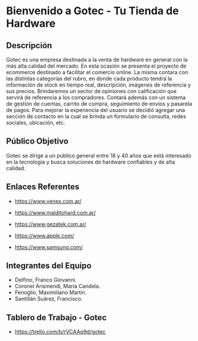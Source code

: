 # Bienvenido a Gotec - Tu Tienda de Hardware

## Descripción

Gotec es una empresa destinada a la venta de hardware en general con la más alta calidad del mercado. En esta ocasión se presenta el proyecto de ecommerce destinado a facilitar el comercio online.
La misma contara con las distintas categorías del rubro, en donde cada producto tendrá la información de stock en tiempo real, descripción, imágenes de referencia y sus precios. Brindaremos un sector de opiniones con calificación que servirá de referencia a los compradores. 
Contará además con un sistema de gestión de cuentas, carrito de compra, seguimiento de envíos y pasarela de pagos. 
Para mejorar la experiencia del usuario se decidió agregar una sección de contacto en la cual se brinda un formulario de consulta, redes sociales, ubicación, etc.
   
## Público Objetivo

Gotec se dirige a un público general entre 18 y 40 años que está interesado en la tecnología y busca soluciones de hardware confiables y de alta calidad.

## Enlaces Referentes

+ https://www.venex.com.ar/

+ https://www.malditohard.com.ar/

+ https://www.gezatek.com.ar/

+ https://www.apple.com/

+ https://www.samsung.com/


## Integrantes del Equipo
 
+ Delfino, Franco Giovanni.
+ Coronel Arismendi, María Candela.
+ Fenoglio, Maximiliano Martin.
+ Santillán Suárez, Francisco.

## Tablero de Trabajo - Gotec

+ https://trello.com/b/rVCAAq9d/gotec

